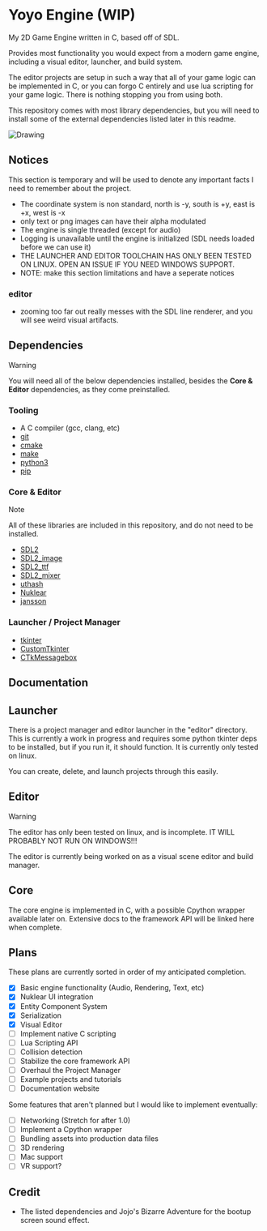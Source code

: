 # Yoyo Engine (WIP)

My 2D Game Engine written in C, based off of SDL.

Provides most functionality you would expect from a modern game engine, including a visual editor, launcher, and build system.

The editor projects are setup in such a way that all of your game logic can be implemented in C, or you can forgo C entirely and use lua scripting for your game logic. There is nothing stopping you from using both.

This repository comes with most library dependencies, but you will need to install some of the external dependencies listed later in this readme.

![Drawing](https://github.com/Yoyolick/SCDG/assets/43967290/f98545d1-c4ba-419e-a674-da436f591d23)

## Notices

This section is temporary and will be used to denote any important facts I need to remember about the project.

- The coordinate system is non standard, north is -y, south is +y, east is +x, west is -x
- only text or png images can have their alpha modulated
- The engine is single threaded (except for audio)
- Logging is unavailable until the engine is initialized (SDL needs loaded before we can use it)
- THE LAUNCHER AND EDITOR TOOLCHAIN HAS ONLY BEEN TESTED ON LINUX. OPEN AN ISSUE IF YOU NEED WINDOWS SUPPORT.
- NOTE: make this section limitations and have a seperate notices

### editor

- zooming too far out really messes with the SDL line renderer, and you will see weird visual artifacts.

## Dependencies

> [!WARNING]  
> You will need all of the below dependencies installed, besides the **Core & Editor** dependencies, as they come preinstalled.

### Tooling

- A C compiler (gcc, clang, etc)
- [git](https://git-scm.com/)
- [cmake](https://cmake.org/)
- [make](https://www.gnu.org/software/make/)
- [python3](https://www.python.org/)
- [pip](https://pypi.org/project/pip/)

### Core & Editor

> [!NOTE]  
> All of these libraries are included in this repository, and do not need to be installed.

- [SDL2](https://www.libsdl.org/)
- [SDL2_image](https://www.libsdl.org/projects/SDL_image/)
- [SDL2_ttf](https://www.libsdl.org/projects/SDL_ttf/)
- [SDL2_mixer](https://www.libsdl.org/projects/SDL_mixer/)
- [uthash](https://github.com/troydhanson/uthash)
- [Nuklear](https://github.com/Immediate-Mode-UI/Nuklear)
- [jansson](https://github.com/akheron/jansson)

### Launcher / Project Manager

- [tkinter](https://docs.python.org/3/library/tkinter.html)
- [CustomTkinter](https://customtkinter.tomschimansky.com/)
- [CTkMessagebox](https://github.com/Akascape/CTkMessagebox)

## Documentation

## Launcher

There is a project manager and editor launcher in the "editor" directory. This is currently a work in progress and requires some python tkinter deps to be installed, but if you run it, it should function. It is currently only tested on linux.

You can create, delete, and launch projects through this easily.

## Editor

> [!WARNING]  
> The editor has only been tested on linux, and is incomplete. IT WILL PROBABLY NOT RUN ON WINDOWS!!!

The editor is currently being worked on as a visual scene editor and build manager.

## Core

The core engine is implemented in C, with a possible Cpython wrapper available later on. Extensive docs to the framework API will be linked here when complete.

## Plans

These plans are currently sorted in order of my anticipated completion.

- [X] Basic engine functionality (Audio, Rendering, Text, etc)
- [X] Nuklear UI integration
- [x] Entity Component System
- [X] Serialization
- [X] Visual Editor
- [ ] Implement native C scripting
- [ ] Lua Scripting API
- [ ] Collision detection
- [ ] Stabilize the core framework API
- [ ] Overhaul the Project Manager
- [ ] Example projects and tutorials
- [ ] Documentation website

Some features that aren't planned but I would like to implement eventually:

- [ ] Networking (Stretch for after 1.0)
- [ ] Implement a Cpython wrapper
- [ ] Bundling assets into production data files
- [ ] 3D rendering
- [ ] Mac support
- [ ] VR support?

## Credit

- The listed dependencies and Jojo's Bizarre Adventure for the bootup screen sound effect.
